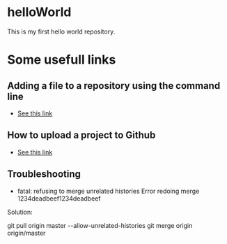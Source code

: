 # helloWorld
This is my first hello world repository.

# Some usefull links

## Adding a file to a repository using the command line

* [See this link](https://help.github.com/en/articles/adding-a-file-to-a-repository-using-the-command-line)

## How to upload a project to Github

* [See this link](https://stackoverflow.com/questions/12799719/how-to-upload-a-project-to-github)

## Troubleshooting

* fatal: refusing to merge unrelated histories
Error redoing merge 1234deadbeef1234deadbeef

Solution: 

git pull origin master --allow-unrelated-histories
git merge origin origin/master
